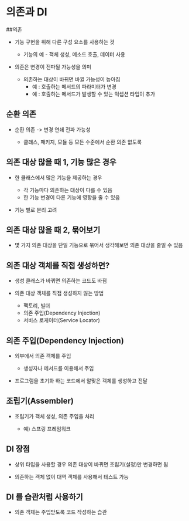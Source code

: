 # 의존과 DI

##의존
- 기능 구현을 위해 다른 구성 요소를 사용하는 것

    - 기능의 예 - 객체 생성, 메소드 호출, 데이터 사용
- 의존은 변경이 전파될 가능성을 의미
    - 의존하는 대상이 바뀌면 바뀔 가능성이 높아짐
        - 예 : 호출하는 메서드의 파라미터가 변경
        - 예 : 호출하는 메서드가 발생할 수 있는 익셉션 타입이 추가
  
## 순환 의존
- 순환 의존 -> 변경 연쇄 전파 가능성

    - 클래스, 패키지, 모듈 등 모든 수준에서 순환 의존 없도록
  
## 의존 대상 많을 때 1, 기능 많은 경우
- 한 클래스에서 많은 기능을 제공하는 경우

    - 각 기능마다 의존하는 대상이 다를 수 있음
    - 한 기능 변경이 다른 기능에 영향을 줄 수 있음
- 기능 별로 분리 고려
  
## 의존 대상 많을 때 2, 묶어보기
- 몇 가지 의존 대상을 단일 기능으로 묶어서 생각해보면 의존 대상을 줄일 수 있음
  
## 의존 대상 객체를 직접 생성하면?
- 생성 클래스가 바뀌면 의존하는 코드도 바뀜

- 의존 대상 객체를 직접 생성하지 않는 방법
    - 팩토리, 빌더
    - 의존 주입(Dependency Injection)
    - 서비스 로케이터(Service Locator)
  
## 의존 주입(Dependency Injection)
- 외부에서 의존 객체를 주입
        
    - 생성자나 메서드를 이용해서 주입
- 프로그램을 초기화 하는 코드에서 알맞은 객체를 생성하고 전달
  
## 조립기(Assembler)
- 조립기가 객체 생성, 의존 주입을 처리

    - 예) 스프링 프레임워크
  
## DI 장점
- 상위 타입을 사용할 경우 의존 대상이 바뀌면 조립기(설정)만 변경하면 됨

- 의존하는 객체 없이 대역 객체를 사용해서 테스트 가능
  
## DI 를 습관처럼 사용하기
- 의존 객체는 주입받도록 코드 작성하는 습관
